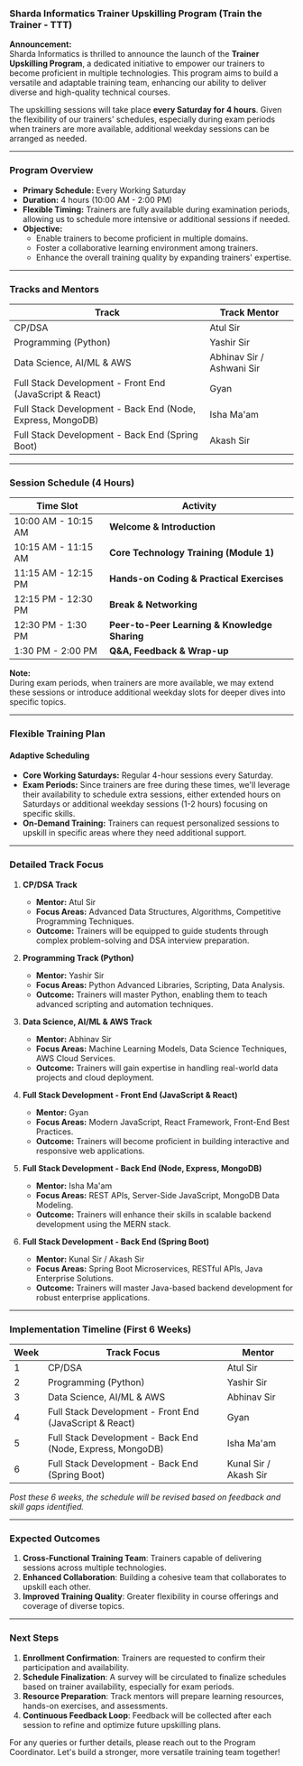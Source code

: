 ### Sharda Informatics Trainer Upskilling Program (Train the Trainer - TTT)

**Announcement:**  
Sharda Informatics is thrilled to announce the launch of the **Trainer Upskilling Program**, a dedicated initiative to empower our trainers to become proficient in multiple technologies. This program aims to build a versatile and adaptable training team, enhancing our ability to deliver diverse and high-quality technical courses.

The upskilling sessions will take place **every Saturday for 4 hours**. Given the flexibility of our trainers' schedules, especially during exam periods when trainers are more available, additional weekday sessions can be arranged as needed.

---

### **Program Overview**

- **Primary Schedule:** Every Working Saturday
- **Duration:** 4 hours (10:00 AM - 2:00 PM)
- **Flexible Timing:** Trainers are fully available during examination periods, allowing us to schedule more intensive or additional sessions if needed.
- **Objective:** 
  - Enable trainers to become proficient in multiple domains.
  - Foster a collaborative learning environment among trainers.
  - Enhance the overall training quality by expanding trainers' expertise.

---

### **Tracks and Mentors**

| Track                                             | Track Mentor             |
|---------------------------------------------------|--------------------------|
| CP/DSA                                            | Atul Sir                 |
| Programming (Python)                              | Yashir Sir               |
| Data Science, AI/ML & AWS                         | Abhinav Sir / Ashwani Sir |
| Full Stack Development - Front End (JavaScript & React) | Gyan                  |
| Full Stack Development - Back End (Node, Express, MongoDB) | Isha Ma'am         |
| Full Stack Development - Back End (Spring Boot)   | Akash Sir                |

---

### **Session Schedule (4 Hours)**

| Time Slot          | Activity                                      | 
|--------------------|-----------------------------------------------|
| 10:00 AM - 10:15 AM | **Welcome & Introduction**                    | 
| 10:15 AM - 11:15 AM | **Core Technology Training (Module 1)**       | 
| 11:15 AM - 12:15 PM | **Hands-on Coding & Practical Exercises**     | 
| 12:15 PM - 12:30 PM | **Break & Networking**                       | 
| 12:30 PM - 1:30 PM  | **Peer-to-Peer Learning & Knowledge Sharing** | 
| 1:30 PM - 2:00 PM   | **Q&A, Feedback & Wrap-up**                  | 

**Note:**  
During exam periods, when trainers are more available, we may extend these sessions or introduce additional weekday slots for deeper dives into specific topics.

---

### **Flexible Training Plan**

#### **Adaptive Scheduling**

- **Core Working Saturdays:** Regular 4-hour sessions every Saturday.
- **Exam Periods:** Since trainers are free during these times, we'll leverage their availability to schedule extra sessions, either extended hours on Saturdays or additional weekday sessions (1-2 hours) focusing on specific skills.
- **On-Demand Training:** Trainers can request personalized sessions to upskill in specific areas where they need additional support.

---

### **Detailed Track Focus**

1. **CP/DSA Track**
   - **Mentor:** Atul Sir
   - **Focus Areas:** Advanced Data Structures, Algorithms, Competitive Programming Techniques.
   - **Outcome:** Trainers will be equipped to guide students through complex problem-solving and DSA interview preparation.

2. **Programming Track (Python)**
   - **Mentor:** Yashir Sir
   - **Focus Areas:** Python Advanced Libraries, Scripting, Data Analysis.
   - **Outcome:** Trainers will master Python, enabling them to teach advanced scripting and automation techniques.

3. **Data Science, AI/ML & AWS Track**
   - **Mentor:** Abhinav Sir
   - **Focus Areas:** Machine Learning Models, Data Science Techniques, AWS Cloud Services.
   - **Outcome:** Trainers will gain expertise in handling real-world data projects and cloud deployment.

4. **Full Stack Development - Front End (JavaScript & React)**
   - **Mentor:** Gyan
   - **Focus Areas:** Modern JavaScript, React Framework, Front-End Best Practices.
   - **Outcome:** Trainers will become proficient in building interactive and responsive web applications.

5. **Full Stack Development - Back End (Node, Express, MongoDB)**
   - **Mentor:** Isha Ma'am
   - **Focus Areas:** REST APIs, Server-Side JavaScript, MongoDB Data Modeling.
   - **Outcome:** Trainers will enhance their skills in scalable backend development using the MERN stack.

6. **Full Stack Development - Back End (Spring Boot)**
   - **Mentor:** Kunal Sir / Akash Sir
   - **Focus Areas:** Spring Boot Microservices, RESTful APIs, Java Enterprise Solutions.
   - **Outcome:** Trainers will master Java-based backend development for robust enterprise applications.

---

### **Implementation Timeline (First 6 Weeks)**

| Week | Track Focus                                            | Mentor                |
|------|--------------------------------------------------------|-----------------------|
| 1    | CP/DSA                                                | Atul Sir              |
| 2    | Programming (Python)                                  | Yashir Sir            |
| 3    | Data Science, AI/ML & AWS                             | Abhinav Sir           |
| 4    | Full Stack Development - Front End (JavaScript & React)| Gyan                  |
| 5    | Full Stack Development - Back End (Node, Express, MongoDB) | Isha Ma'am       |
| 6    | Full Stack Development - Back End (Spring Boot)       | Kunal Sir / Akash Sir |

*Post these 6 weeks, the schedule will be revised based on feedback and skill gaps identified.*

---

### **Expected Outcomes**

1. **Cross-Functional Training Team**: Trainers capable of delivering sessions across multiple technologies.
2. **Enhanced Collaboration**: Building a cohesive team that collaborates to upskill each other.
3. **Improved Training Quality**: Greater flexibility in course offerings and coverage of diverse topics.

---

### **Next Steps**

1. **Enrollment Confirmation**: Trainers are requested to confirm their participation and availability.
2. **Schedule Finalization**: A survey will be circulated to finalize schedules based on trainer availability, especially for exam periods.
3. **Resource Preparation**: Track mentors will prepare learning resources, hands-on exercises, and assessments.
4. **Continuous Feedback Loop**: Feedback will be collected after each session to refine and optimize future upskilling plans.

For any queries or further details, please reach out to the Program Coordinator. Let's build a stronger, more versatile training team together!
